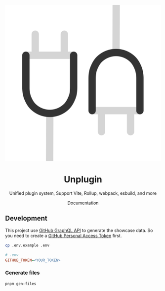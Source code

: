 <p align="center">
<img src="https://raw.githubusercontent.com/unplugin/docs/main/public/logo_auto_toggle.svg">
</p>

<h1 align="center">
Unplugin
</h1>
<p align="center">
Unified plugin system, Support Vite, Rollup, webpack, esbuild, and more
</p>

<p align="center">
<a href="https://unplugin.vercel.app">Documentation</a>
</p>

## Development

This project use [GitHub GraphQL API](https://docs.github.com/en/graphql) to generate the showcase data. So you need to create a [GitHub Personal Access Token](https://github.com/settings/personal-access-tokens/new) first.

```bash
cp .env.example .env
```

```ini
# .env
GITHUB_TOKEN=<YOUR_TOKEN>
```

### Generate files

```bash
pnpm gen-files
```

